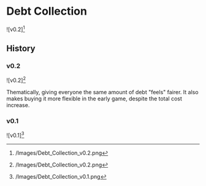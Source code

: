# Debt Collection

![v0.2][^2]

## History

### v0.2

![v0.2][^2]

Thematically, giving everyone the same amount of debt "feels" fairer.
It also makes buying it more flexible in the early game, despite the total
cost increase.

### v0.1

![v0.1][^1]

[^2]: /Images/Debt_Collection_v0.2.png

[^1]: /Images/Debt_Collection_v0.1.png